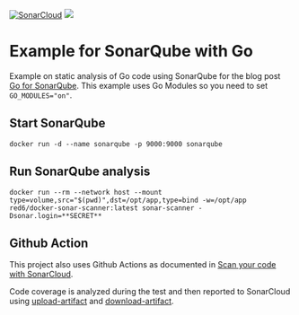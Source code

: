 [![SonarCloud](https://sonarcloud.io/images/project_badges/sonarcloud-white.svg)](https://sonarcloud.io/dashboard?id=de.red6%3Aservice_sonar) ![](https://github.com/remast/service_sonar/workflows/Main%20%Workflow/badge.svg)
# Example for SonarQube with Go

Example on static analysis of Go code using SonarQube for the blog post [Go for SonarQube](https://medium.com/@remast/go-for-sonarqube-ffff5b74f33a).
This example uses Go Modules so you need to set `GO_MODULES="on"`.

## Start SonarQube

    docker run -d --name sonarqube -p 9000:9000 sonarqube


## Run SonarQube analysis

    docker run --rm --network host --mount type=volume,src="$(pwd)",dst=/opt/app,type=bind -w=/opt/app red6/docker-sonar-scanner:latest sonar-scanner -Dsonar.login=**SECRET**

## Github Action

This project also uses Github Actions as documented in [Scan your code with SonarCloud](https://github.com/SonarSource/sonarcloud-github-action).

Code coverage is analyzed during the test and then reported to SonarCloud using [upload-artifact](https://github.com/actions/upload-artifact) and [download-artifact](https://github.com/actions/download-artifact).